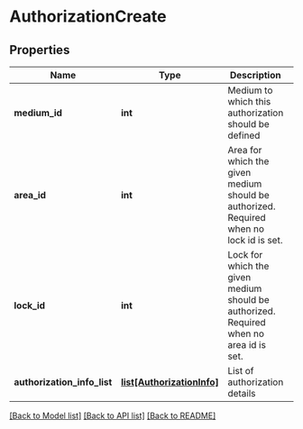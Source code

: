 # AuthorizationCreate

## Properties
Name | Type | Description | Notes
------------ | ------------- | ------------- | -------------
**medium_id** | **int** | Medium to which this authorization should be defined | 
**area_id** | **int** | Area for which the given medium should be authorized. Required when no lock id is set. | [optional] 
**lock_id** | **int** | Lock for which the given medium should be authorized. Required when no area id is set. | [optional] 
**authorization_info_list** | [**list[AuthorizationInfo]**](AuthorizationInfo.md) | List of authorization details | 

[[Back to Model list]](../README.md#documentation-for-models) [[Back to API list]](../README.md#documentation-for-api-endpoints) [[Back to README]](../README.md)

